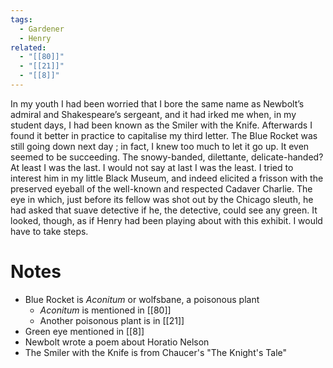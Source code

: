 ```yaml
---
tags:
  - Gardener
  - Henry
related:
  - "[[80]]"
  - "[[21]]"
  - "[[8]]"
---
```

In my youth I had been worried that I bore the same name as Newbolt’s admiral and Shakespeare’s sergeant, and it had irked me when, in my student days, I had been known as the Smiler with the Knife. Afterwards I found it better in practice to capitalise my third letter. The Blue Rocket was still going down next day ; in fact, I knew too much to let it go up. It even seemed to be succeeding. The snowy-banded, dilettante, delicate-handed? At least I was the last. I would not say at last I was the least. I tried to interest him in my little Black Museum, and indeed elicited a frisson with the preserved eyeball of the well-known and respected Cadaver Charlie. The eye in which, just before its fellow was shot out by the Chicago sleuth, he had asked that suave detective if he, the detective, could see any green. It looked, though, as if Henry had been playing about with this exhibit. I would have to take steps.

# Notes
- Blue Rocket is *Aconitum* or wolfsbane, a poisonous plant
	- *Aconitum* is mentioned in [[80]]
	- Another poisonous plant is in [[21]]
- Green eye mentioned in [[8]]
- Newbolt wrote a poem about Horatio Nelson
- The Smiler with the Knife is from Chaucer's "The Knight's Tale"